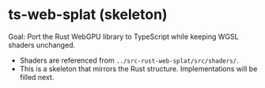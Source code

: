 # ts-web-splat (skeleton)

Goal: Port the Rust WebGPU library to TypeScript while keeping WGSL shaders unchanged.

- Shaders are referenced from `../src-rust-web-splat/src/shaders/`.
- This is a skeleton that mirrors the Rust structure. Implementations will be filled next.
